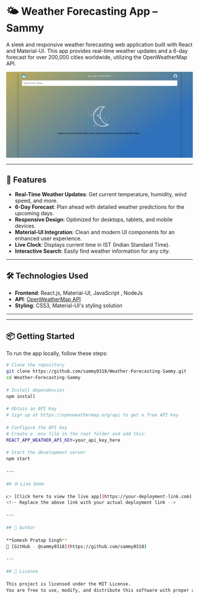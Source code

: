 # 🌤️ Weather Forecasting App – Sammy

A sleek and responsive weather forecasting web application built with React and Material-UI. This app provides real-time weather updates and a 6-day forecast for over 200,000 cities worldwide, utilizing the OpenWeatherMap API.

![Weather App Preview](https://github.com/sammy0318/Weather-Forecasting-Sammy/blob/main/the-weather-forecasting-main/public/Preview.png?raw=true)

---

## 🚀 Features

- **Real-Time Weather Updates**: Get current temperature, humidity, wind speed, and more.
- **6-Day Forecast**: Plan ahead with detailed weather predictions for the upcoming days.
- **Responsive Design**: Optimized for desktops, tablets, and mobile devices.
- **Material-UI Integration**: Clean and modern UI components for an enhanced user experience.
- **Live Clock**: Displays current time in IST (Indian Standard Time).
- **Interactive Search**: Easily find weather information for any city.

---

## 🛠️ Technologies Used

- **Frontend**: React.js, Material-UI, JavaScript , NodeJs
- **API**: [OpenWeatherMap API](https://openweathermap.org/api)
- **Styling**: CSS3, Material-UI's styling solution

---


---

## 📦 Getting Started

To run the app locally, follow these steps:

```bash
# Clone the repository
git clone https://github.com/sammy0318/Weather-Forecasting-Sammy.git
cd Weather-Forecasting-Sammy

# Install dependencies
npm install

# Obtain an API Key
# Sign up at https://openweathermap.org/api to get a free API key

# Configure the API key
# Create a .env file in the root folder and add this:
REACT_APP_WEATHER_API_KEY=your_api_key_here

# Start the development server
npm start

---

## 🌐 Live Demo

👉 [Click here to view the live app](https://your-deployment-link.com)  
<!-- Replace the above link with your actual deployment link -->

---

## 👤 Author

**Somesh Pratap Singh**  
🔗 [GitHub - @sammy0318](https://github.com/sammy0318)

---

## 📄 License

This project is licensed under the MIT License.  
You are free to use, modify, and distribute this software with proper attribution.




